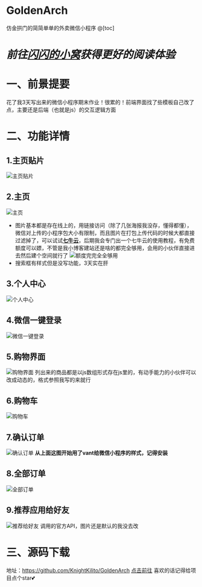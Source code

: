 # GoldenArch
仿金拱门的简简单单的外卖微信小程序
@[toc]
# ***前往[闪闪的小窝](https://moechun.fun/)获得更好的阅读体验***
# 一、前景提要
花了我3天写出来的微信小程序期末作业！很累的！前端界面找了些模板自己改了点，主要还是后端（也就是js）的交互逻辑方面

# 二、功能详情
## 1.主页贴片
![主页贴片](https://img-blog.csdnimg.cn/029df10de5a747629b60f46f75bf6cb3.jpeg)

## 2.主页
![主页](https://img-blog.csdnimg.cn/47fb00d0de6e413fa954b8f4592f4ea9.jpeg)
- 图片基本都是存在线上的，用链接访问（除了几张海报我没存，懂得都懂），微信对上传的小程序包大小有限制，而且图片在打包上传代码的时候大都直接过滤掉了，可以试试[**七牛云**](https://s.qiniu.com/n6Jbea)，后期我会专门出一个七牛云的使用教程，有免费额度可以嫖，不管是我小博客建站还是啥的都完全够用，会用的小伙伴直接进去然后建个空间就行了
![额度完完全全够用](https://img-blog.csdnimg.cn/2b2399879dc247f7af3e25b68f8a1603.jpeg)
- 搜索框有样式但是没写功能，3天实在肝


## 3.个人中心
![个人中心](https://img-blog.csdnimg.cn/7ffcdffb42d548329f573ac4af0520a3.jpeg)

## 4.微信一键登录
![微信一键登录](https://img-blog.csdnimg.cn/28ff8e0b16004e33bc71de4d17940a69.jpeg)

## 5.购物界面
![购物界面](https://img-blog.csdnimg.cn/9dd22499dbf24a7f895802bc13b42ba0.jpeg)
列出来的商品都是以js数组形式存在js里的，有动手能力的小伙伴可以改成动态的，格式参照我写的来就行

## 6.购物车
![购物车](https://img-blog.csdnimg.cn/32281f58575d4fa4a8c191309e59e647.jpeg)

## 7.确认订单
![确认订单](https://img-blog.csdnimg.cn/001f09b403df498cb813e64ace8acf22.jpeg)
**从上面这图开始用了vant给微信小程序的样式，记得安装**

## 8.全部订单
![全部订单](https://img-blog.csdnimg.cn/62a687b6290e46e98b8dad4c39a2f578.jpeg)
## 9.推荐应用给好友
![推荐给好友](https://img-blog.csdnimg.cn/57dbffba99c643d18ac7c8d54c885ee9.jpeg)
调用的官方API，图片还是默认的我没去改

# 三、源码下载
地址：https://github.com/KnightKilito/GoldenArch
[点击前往](https://github.com/KnightKilito/GoldenArch)
喜欢的话记得给项目点个star💕
